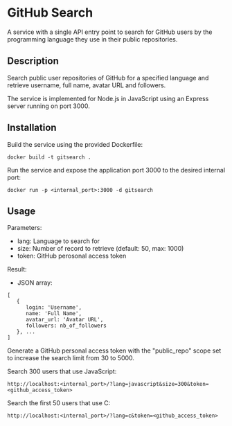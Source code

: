# GitHub Search

A service with a single API entry point to search for GitHub users by
the programming language they use in their public repositories.

## Description

Search public user repositories of GitHub for a specified language and retrieve
username, full name, avatar URL and followers.

The service is implemented for Node.js in JavaScript using an Express server running on port 3000.

## Installation

Build the service using the provided Dockerfile:

```
docker build -t gitsearch .
```

Run the service and expose the application port 3000 to the desired internal port:

```
docker run -p <internal_port>:3000 -d gitsearch
```

## Usage

Parameters:
- lang:  Language to search for
- size:  Number of record to retrieve (default: 50, max: 1000)
- token: GitHub perosonal access token

Result:
- JSON array:

```
[
   {
      login: 'Username',
      name: 'Full Name',
      avatar_url: 'Avatar URL',
      followers: nb_of_followers
   }, ...
]
```

Generate a GitHub personal access token with the "public_repo" scope set
to increase the search limit from 30 to 5000.

Search 300 users that use JavaScript:

```
http://localhost:<internal_port>/?lang=javascript&size=300&token=<github_access_token>
```

Search the first 50 users that use C:

```
http://localhost:<internal_port>/?lang=c&token=<github_access_token>
```
